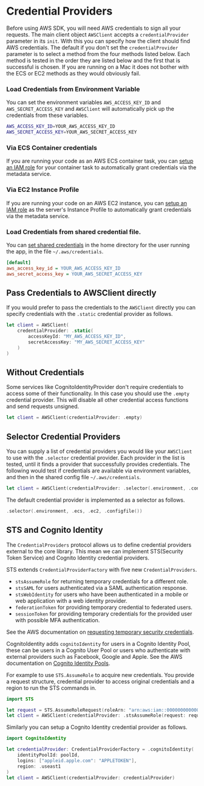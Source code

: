 # Credential Providers

Before using AWS SDK, you will need AWS credentials to sign all your requests. The main client object  `AWSClient` accepts a `credentialProvider` parameter in its `init`. With this you can specify how the client should find AWS credentials. The default if you don't set the `credentialProvider` parameter is to select a method from the four methods listed below. Each method is tested in the order they are listed below and the first that is successful is chosen. If you are running on a Mac it does not bother with the ECS or EC2 methods as they would obviously fail.

### Load Credentials from Environment Variable

You can set the environment variables `AWS_ACCESS_KEY_ID` and `AWS_SECRET_ACCESS_KEY` and `AWSClient` will automatically pick up the credentials from these variables.

```bash
AWS_ACCESS_KEY_ID=YOUR_AWS_ACCESS_KEY_ID
AWS_SECRET_ACCESS_KEY=YOUR_AWS_SECRET_ACCESS_KEY
```

### Via ECS Container credentials

If you are running your code as an AWS ECS container task, you can [setup an IAM role](https://docs.aws.amazon.com/AmazonECS/latest/developerguide/task-iam-roles.html#create_task_iam_policy_and_role) for your container task to automatically grant credentials via the metadata service.

### Via EC2 Instance Profile

If you are running your code on an AWS EC2 instance, you can [setup an IAM role](https://docs.aws.amazon.com/codedeploy/latest/userguide/getting-started-create-iam-instance-profile.html) as the server's Instance Profile to automatically grant credentials via the metadata service.

### Load Credentials from shared credential file.

You can [set shared credentials](https://docs.aws.amazon.com/ses/latest/DeveloperGuide/create-shared-credentials-file.html) in the home directory for the user running the app, in the file `~/.aws/credentials`.

```ini
[default]
aws_access_key_id = YOUR_AWS_ACCESS_KEY_ID
aws_secret_access_key = YOUR_AWS_SECRET_ACCESS_KEY
```

## Pass Credentials to AWSClient directly

If you would prefer to pass the credentials to the `AWSClient` directly you can specify credentials with the `.static` credential provider as follows.

```swift
let client = AWSClient(
    credentialProvider: .static(
        accessKeyId: "MY_AWS_ACCESS_KEY_ID",
        secretAccessKey: "MY_AWS_SECRET_ACCESS_KEY"
    )
)
```
## Without Credentials

Some services like CognitoIdentityProvider don't require credentials to access some of their functionality. In this case you should use the `.empty` credential provider. This will disable all other credential access functions and send requests unsigned.
```swift
let client = AWSClient(credentialProvider: .empty)
```

## Selector Credential Providers

You can supply a list of credential providers you would like your `AWSClient` to use with the `.selector` credential provider. Each provider in the list is tested, until it finds a provider that successfully provides credentials. The following would test if credentials are available via environment variables, and then in the shared config file `~/.aws/credentials`.
```swift
let client = AWSClient(credentialProvider: .selector(.environment, .configfile()))
```

The default credential provider is implemented as a selector as follows.
```swift
.selector(.environment, .ecs, .ec2, .configfile())
```

## STS and Cognito Identity

The `CredentialProviders` protocol allows us to define credential providers external to the core library. This mean we can implement STS(Security Token Service) and Cognito Identity credential providers.

STS extends `CredentialProviderFactory` with five new `CredentialProviders`.
- `stsAssumeRole` for returning temporary credentials for a different role.
- `stsSAML` for users authenticated via a SAML authentication response.
- `stsWebIdentity` for users who have been authenticated in a mobile or web application with a web identity provider.
- `federationToken` for providing temporary credential to federated users.
- `sessionToken` for providing temporary credentials for the provided user with possible MFA authentication.

See the AWS documentation on [requesting temporary security credentials](https://docs.aws.amazon.com/IAM/latest/UserGuide/id_credentials_temp.html).

CognitoIdentity adds `cognitoIdentity` for users in a Cognito Identity Pool, these can be users in a Cognito User Pool or users who authenticate with external providers such as Facebook, Google and Apple. See the AWS documentation on [Cognito Identity Pools](https://docs.aws.amazon.com/cognito/latest/developerguide/cognito-identity.html).

For example to use `STS.AssumeRole` to acquire new credentials. You provide a request structure, credential provider to access original credentials and a region to run the STS commands in.
```swift
import STS

let request = STS.AssumeRoleRequest(roleArn: "arn:aws:iam::000000000000:role/Admin", roleSessionName: "session-name")
let client = AWSClient(credentialProvider: .stsAssumeRole(request: request, credentialProvider: .ec2, region: .euwest1))
```
Similarly you can setup a Cognito Identity credential provider as follows.
```swift
import CognitoIdentity

let credentialProvider: CredentialProviderFactory = .cognitoIdentity(
    identityPoolId: poolId,
    logins: ["appleid.apple.com": "APPLETOKEN"],
    region: .useast1
)
let client = AWSClient(credentialProvider: credentialProvider)
```
